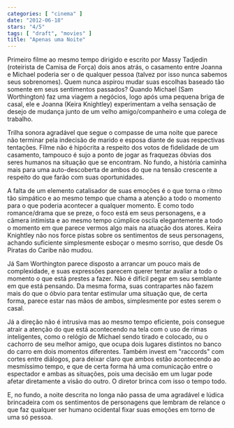 ```yaml
---
categories: [ "cinema" ]
date: "2012-06-18"
stars: "4/5"
tags: [ "draft", "movies" ]
title: "Apenas uma Noite"
---
```

Primeiro filme ao mesmo tempo dirigido e escrito por Massy Tadjedin
(roteirista de Camisa de Força) dois anos atrás, o casamento entre
Joanna e Michael poderia ser o de qualquer pessoa (talvez por isso
nunca sabemos seus sobrenomes). Quem nunca aspirou mudar suas escolhas
baseado tão somente em seus sentimentos passados? Quando Michael (Sam
Worthington) faz uma viagem a negócios, logo após uma pequena briga de
casal, ele e Joanna (Keira Knightley) experimentam a velha sensação
de desejo de mudança junto de um velho amigo/companheiro e uma colega
de trabalho.

Trilha sonora agradável que segue o compasse de uma noite que parece não
terminar pela indecisão de marido e esposa diante de suas respectivas
tentações. Filme não é hipócrita a respeito dos votos de fidelidade
de um casamento, tampouco é sujo a ponto de jogar as fraquezas óbvias
dos seres humanos na situação que se encontram. No fundo, a história
caminha mais para uma auto-descoberta de ambos do que na tensão crescente
a respeito do que farão com suas oportunidades.

A falta de um elemento catalisador de suas emoções é o que torna
o ritmo tão simpático e ao mesmo tempo que chama a atenção a todo
o momento para o que poderia acontecer a qualquer momento. E como todo
romance/drama que se preze, o foco está em seus personagens, e a câmera
intimista e ao mesmo tempo cúmplice oscila elegantemente a todo o momento
em que parece vermos algo mais na atuação dos atores. Keira Knightley
não nos force pistas sobre os sentimentos de seus personagens, achando
suficiente simplesmente esboçar o mesmo sorriso, que desde Os Piratas
do Caribe não mudou.

Já Sam Worthington parece disposto a arrancar um pouco mais de
complexidade, e suas expressões parecem querer tentar avaliar a todo
o momento o que está prestes a fazer. Não é difícil pegar em seu
semblante em que está pensando. Da mesma forma, suas contrapartes não
fazem mais do que o óbvio para tentar estimular uma situação que,
de certa forma, parece estar nas mãos de ambos, simplesmente por estes
serem o casal.

Já a direção não é intrusiva mas ao mesmo tempo eficiente, pois
consegue atrair a atenção do que está acontecendo na tela com o uso de
rimas inteligentes, como o relógio de Michael sendo tirado e colocado,
ou o cachorro de seu melhor amigo, que ocupa dois lugares distintos no
banco do carro em dois momentos diferentes. Também invest em "raccords"
com cortes entre diálogos, para deixar claro que ambos estão acontecendo
ao mesmíssimo tempo, e que de certa forma há uma comunicação entre
o espectador e ambas as situações, pois uma decisão em um lugar pode
afetar diretamente a visão do outro. O diretor brinca com isso o tempo
todo.

E, no fundo, a noite descrita no longa não passa de uma agradável e
lúdica brincadeira com os sentimentos de personagens que lembram de
relance o que faz qualquer ser humano ocidental fixar suas emoções em
torno de uma só pessoa.

